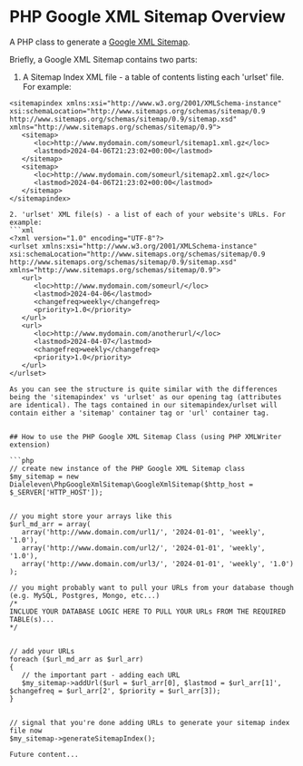 # PHP Google XML Sitemap Overview

A PHP class to generate a [Google XML Sitemap](https://developers.google.com/search/docs/crawling-indexing/sitemaps/overview).

Briefly, a Google XML Sitemap contains two parts:

1. A Sitemap Index XML file - a table of contents listing each 'urlset' file. For example:

```<?xml version="1.0" encoding="UTF-8"?>
<sitemapindex xmlns:xsi="http://www.w3.org/2001/XMLSchema-instance" xsi:schemaLocation="http://www.sitemaps.org/schemas/sitemap/0.9 http://www.sitemaps.org/schemas/sitemap/0.9/sitemap.xsd" xmlns="http://www.sitemaps.org/schemas/sitemap/0.9">
   <sitemap>
      <loc>http://www.mydomain.com/someurl/sitemap1.xml.gz</loc>
      <lastmod>2024-04-06T21:23:02+00:00</lastmod>
   </sitemap>
   <sitemap>
      <loc>http://www.mydomain.com/someurl/sitemap2.xml.gz</loc>
      <lastmod>2024-04-06T21:23:02+00:00</lastmod>
   </sitemap>
</sitemapindex>

2. 'urlset' XML file(s) - a list of each of your website's URLs. For example:
```xml
<?xml version="1.0" encoding="UTF-8"?>
<urlset xmlns:xsi="http://www.w3.org/2001/XMLSchema-instance" xsi:schemaLocation="http://www.sitemaps.org/schemas/sitemap/0.9 http://www.sitemaps.org/schemas/sitemap/0.9/sitemap.xsd" xmlns="http://www.sitemaps.org/schemas/sitemap/0.9">
   <url>
      <loc>http://www.mydomain.com/someurl/</loc>
      <lastmod>2024-04-06</lastmod>
      <changefreq>weekly</changefreq>
      <priority>1.0</priority>
   </url>
   <url>
      <loc>http://www.mydomain.com/anotherurl/</loc>
      <lastmod>2024-04-07</lastmod>
      <changefreq>weekly</changefreq>
      <priority>1.0</priority>
   </url>
</urlset>

As you can see the structure is quite similar with the differences being the 'sitemapindex' vs 'urlset' as our opening tag (attributes are identical). The tags contained in our sitemapindex/urlset will contain either a 'sitemap' container tag or 'url' container tag.


## How to use the PHP Google XML Sitemap Class (using PHP XMLWriter extension)

```php
// create new instance of the PHP Google XML Sitemap class
$my_sitemap = new Dialeleven\PhpGoogleXmlSitemap\GoogleXmlSitemap($http_host = $_SERVER['HTTP_HOST']);


// you might store your arrays like this
$url_md_arr = array(
   array('http://www.domain.com/url1/', '2024-01-01', 'weekly', '1.0'),
   array('http://www.domain.com/url2/', '2024-01-01', 'weekly', '1.0'),
   array('http://www.domain.com/url3/', '2024-01-01', 'weekly', '1.0')
);

// you might probably want to pull your URLs from your database though (e.g. MySQL, Postgres, Mongo, etc...)
/*
INCLUDE YOUR DATABASE LOGIC HERE TO PULL YOUR URLs FROM THE REQUIRED TABLE(s)...
*/


// add your URLs
foreach ($url_md_arr as $url_arr)
{
   // the important part - adding each URL
   $my_sitemap->addUrl($url = $url_arr[0], $lastmod = $url_arr[1]', $changefreq = $url_arr[2', $priority = $url_arr[3]);
}


// signal that you're done adding URLs to generate your sitemap index file now
$my_sitemap->generateSitemapIndex();

Future content...
